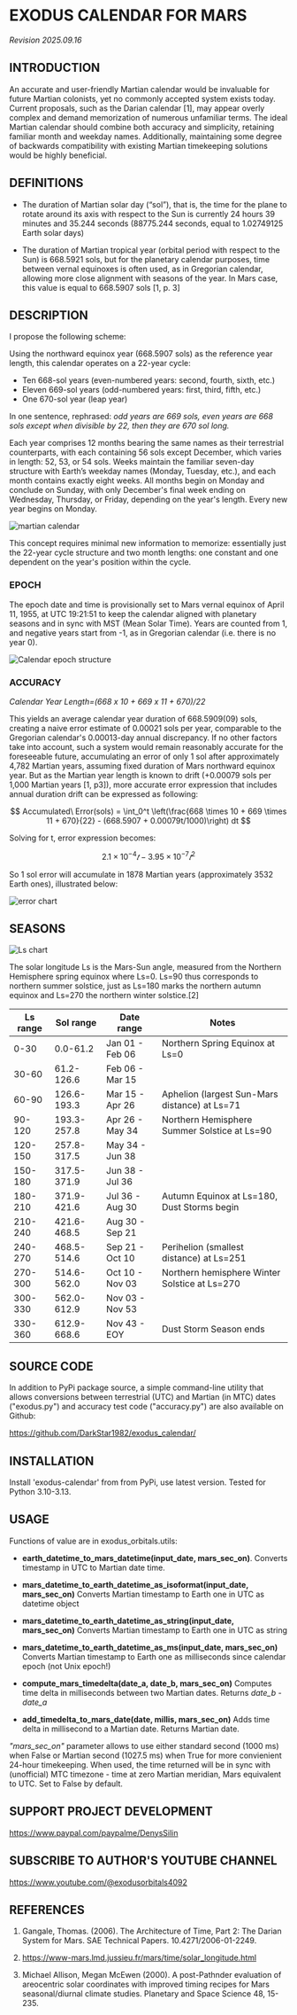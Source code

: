# EXODUS CALENDAR FOR MARS
*Revision 2025.09.16*

## INTRODUCTION
An accurate and user-friendly Martian calendar would be invaluable for future Martian
colonists, yet no commonly accepted system exists today. Current proposals, such as the
Darian calendar [1], may appear overly complex and demand memorization of numerous
unfamiliar terms. The ideal Martian calendar should combine both accuracy and simplicity, retaining familiar month and weekday names. Additionally, maintaining some degree of
backwards compatibility with existing Martian timekeeping solutions would be highly beneficial.

## DEFINITIONS
* The duration of Martian solar day (“sol”), that is, the time for the plane to rotate around its axis with respect to the Sun is currently 24 hours 39 minutes and 35.244 seconds (88775.244 seconds, equal to 1.02749125 Earth solar days)

* The duration of Martian tropical year (orbital period with respect to the Sun) is 668.5921 sols, but for the planetary calendar purposes, time between vernal equinoxes is often used, as in Gregorian calendar, allowing more close alignment with seasons of the year. In Mars case, this value is equal to 668.5907 sols [1, p. 3]


## DESCRIPTION
I propose the following scheme:

Using the northward equinox year (668.5907 sols) as the reference year length, this
calendar operates on a 22-year cycle:
- Ten 668-sol years (even-numbered years: second, fourth, sixth, etc.)
- Eleven 669-sol years (odd-numbered years: first, third, fifth, etc.)
- One 670-sol year (leap year)

In one sentence, rephrased: _odd years are 669 sols, even years are 668 sols except when divisible by 22, then they are 670 sol long._

Each year comprises 12 months bearing the same names as their terrestrial counterparts,
with each containing 56 sols except December, which varies in length: 52, 53, or 54 sols.
Weeks maintain the familiar seven-day structure with Earth’s weekday names (Monday,
Tuesday, etc.), and each month contains exactly eight weeks. All months begin on Monday
and conclude on Sunday, with only December's final week ending on Wednesday,
Thursday, or Friday, depending on the year's length. Every new year begins on Monday.

![martian calendar](https://raw.githubusercontent.com/DarkStar1982/exodus_calendar/master/doc/infographics.png "Infographics")

This concept requires minimal new information to memorize: essentially just the 22-year cycle structure and two month lengths: one constant and one dependent on the year's position within the cycle.

### EPOCH
The epoch date and time is provisionally set to Mars vernal equinox of April 11, 1955, at UTC 19:21:51 to keep the calendar aligned with planetary seasons and in sync with MST (Mean Solar Time). Years are counted from 1, and negative years start from -1, as in Gregorian calendar (i.e. there is no year 0).

![Calendar epoch structure](https://raw.githubusercontent.com/DarkStar1982/exodus_calendar/master/doc/calendar_epochs.png "Structure of cycles and years before and after epoch starting year")

### ACCURACY

_Calendar Year Length=(668 x 10 + 669 x 11 + 670)/22_

This yields an average calendar year duration of 668.5909(09) sols, creating a naive error estimate of 0.00021 sols per year, comparable to the Gregorian calendar's 0.00013-day annual discrepancy. If no other factors take into account, such a system would remain reasonably accurate for the foreseeable future, accumulating an error of only 1 sol after approximately 4,782 Martian years, assuming fixed duration of Mars northward equinox year. But as the Martian year length is known to drift (+0.00079 sols per 1,000 Martian years [1, p3]), more accurate error expression that includes annual duration drift can be expressed as following:

$$
Accumulated\ Error(sols) = \int_0^t \left(\frac{668 \times 10 + 669 \times 11 + 670}{22} - (668.5907 + 0.00079t/1000)\right) dt
$$

Solving for t, error expression becomes: 

$$
2.1 \times 10^{-4}𝑡 - 3.95 \times 10^{-7}𝑡^2
$$

So 1 sol error will accumulate in 1878 Martian years (approximately 3532 Earth ones), illustrated below:

![error chart](https://raw.githubusercontent.com/DarkStar1982/exodus_calendar/master/doc/accuracy.png "Accuracy")

## SEASONS
![Ls chart](https://raw.githubusercontent.com/DarkStar1982/exodus_calendar/master/doc/ls_angle.png "Solar Longitude")

The solar longitude Ls is the Mars-Sun angle, measured from the Northern Hemisphere spring equinox where Ls=0. Ls=90 thus corresponds to northern summer solstice, just as Ls=180 marks the northern autumn equinox and Ls=270 the northern winter solstice.[2]

| Ls range |  Sol range  |    Date range   | Notes                                  |
|----------|-------------|-----------------|----------------------------------------|
|     0-30 |    0.0-61.2 | Jan 01 - Feb 06 | Northern Spring Equinox at Ls=0
|    30-60 |  61.2-126.6 | Feb 06 - Mar 15 |	 
| 	 60-90 | 126.6-193.3 | Mar 15 - Apr 26 | Aphelion (largest Sun-Mars distance) at Ls=71
| 	90-120 | 193.3-257.8 | Apr 26 - May 34 | Northern Hemisphere Summer Solstice at Ls=90
|  120-150 | 257.8-317.5 | May 34 - Jun 38 |	 
|  150-180 | 317.5-371.9 | Jun 38 - Jul 36 |	 
|  180-210 | 371.9-421.6 | Jul 36 - Aug 30 | Autumn Equinox at Ls=180, Dust Storms begin
|  210-240 | 421.6-468.5 | Aug 30 - Sep 21 |	
|  240-270 | 468.5-514.6 | Sep 21 - Oct 10 | Perihelion (smallest distance) at Ls=251
|  270-300 | 514.6-562.0 | Oct 10 - Nov 03 | Northern hemisphere Winter Solstice at Ls=270
|  300-330 | 562.0-612.9 | Nov 03 - Nov 53 |	
|  330-360 | 612.9-668.6 | Nov 43 - EOY    | Dust Storm Season ends

## SOURCE CODE
In addition to PyPi package source, a simple command-line utility that allows conversions between terrestrial (UTC) and Martian (in MTC) dates ("exodus.py") and accuracy test code ("accuracy.py") are also available on Github:

https://github.com/DarkStar1982/exodus_calendar/

## INSTALLATION
Install 'exodus-calendar' from from PyPi, use latest version. Tested for Python 3.10-3.13.

## USAGE
Functions of value are in exodus_orbitals.utils:

- **earth_datetime_to_mars_datetime(input_date, mars_sec_on)**. 
Converts timestamp in UTC to Martian date time. 

- **mars_datetime_to_earth_datetime_as_isoformat(input_date, mars_sec_on)** 
Converts Martian timestamp to Earth one in UTC as datetime object

- **mars_datetime_to_earth_datetime_as_string(input_date, mars_sec_on)** 
Converts Martian timestamp to Earth one in UTC as string

- **mars_datetime_to_earth_datetime_as_ms(input_date, mars_sec_on)** 
Converts Martian timestamp to Earth one as milliseconds since calendar epoch (not Unix epoch!)

- **compute_mars_timedelta(date_a, date_b, mars_sec_on)** 
Computes time delta in milliseconds between two Martian dates. Returns _date_b - date_a_

- **add_timedelta_to_mars_date(date, millis, mars_sec_on)** 
Adds time delta in millisecond to a Martian date. Returns Martian date.

_"mars_sec_on"_ parameter allows to use either standard second (1000 ms) when False or Martian second (1027.5 ms) when True for more convienient 24-hour timekeeping. When used, the time returned will be in sync with (unofficial) MTC timezone - time at zero Martian meridian, Mars equivalent to UTC. Set to False by default.


## SUPPORT PROJECT DEVELOPMENT 
https://www.paypal.com/paypalme/DenysSilin


## SUBSCRIBE TO AUTHOR'S YOUTUBE CHANNEL
https://www.youtube.com/@exodusorbitals4092

## REFERENCES

1. Gangale, Thomas. (2006). The Architecture of Time, Part 2: The Darian System for Mars. SAE Technical Papers. 10.4271/2006-01-2249.

2. https://www-mars.lmd.jussieu.fr/mars/time/solar_longitude.html

3. Michael Allison, Megan McEwen (2000). A post-Pathnder evaluation of areocentric solar coordinates with improved timing recipes for Mars seasonal/diurnal climate studies. Planetary and Space Science 48, 15-235.